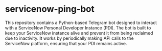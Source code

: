# servicenow-ping-bot
This repository contains a Python-based Telegram bot designed to interact with a ServiceNow Personal Developer Instance (PDI). The bot is built to keep your ServiceNow instance alive and prevent it from being reclaimed due to inactivity. It works by periodically making API calls to the ServiceNow platform, ensuring that your PDI remains active.
